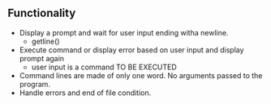 ## Functionality
* Display a prompt and wait for user input ending witha newline.
	* getline()
* Execute command or display error based on user input and display prompt again
	* user input is a command TO BE EXECUTED
* Command lines are made of only one word. No arguments passed to the program.
* Handle errors and end of file condition.
